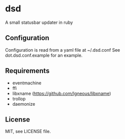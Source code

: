 dsd
===

A small statusbar updater in ruby

## Configuration
Configuration is read from a yaml file at ~/.dsd.conf
See dot.dsd.conf.example for an example.

## Requirements
 * eventmachine
 * ffi
 * libxname (https://github.com/Igneous/libxname)
 * trollop
 * daemonize

## License
MIT, see LICENSE file.
